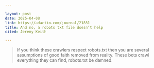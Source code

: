 ```yaml
---

layout: post
date: 2025-04-08
link: https://adactio.com/journal/21831
title: And no, a robots txt file doesn’t help
cited: Jeremy Keith

---
```


> If you think these crawlers respect robots.txt then you are several assumptions of good faith removed from reality. These bots crawl everything they can find, robots.txt be damned.
